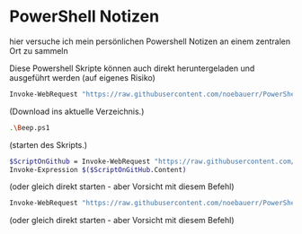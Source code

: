 # PowerShell Notizen
hier versuche ich mein persönlichen Powershell Notizen an einem zentralen Ort zu sammeln


Diese Powershell Skripte können auch direkt heruntergeladen und ausgeführt werden (auf eigenes Risiko)

```sh
Invoke-WebRequest "https://raw.githubusercontent.com/noebauerr/PowerShell/master/Sound-Beep.ps1" -OutFile "Beep.ps1"
```
(Download ins aktuelle Verzeichnis.)

```sh
.\Beep.ps1
```
(starten des Skripts.)


```sh
$ScriptOnGithub = Invoke-WebRequest "https://raw.githubusercontent.com/noebauerr/PowerShell/master/Sound-Beep.ps1"
Invoke-Expression $($ScriptOnGitHub.Content)
```
(oder gleich direkt starten - aber Vorsicht mit diesem Befehl)

```sh
Invoke-WebRequest "https://raw.githubusercontent.com/noebauerr/PowerShell/master/Sound-Beep.ps1" -OutFile "Sound-Beep.ps1"; .\Sound-Beep.ps1
```
(oder gleich direkt starten - aber Vorsicht mit diesem Befehl)
